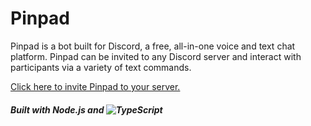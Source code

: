 # Pinpad

Pinpad is a bot built for Discord, a free, all-in-one voice and text chat platform. Pinpad can be invited to any Discord server and interact with participants via a variety of text commands.

[Click here to invite Pinpad to your server.](https://discordapp.com/oauth2/authorize?&client_id=490552432955490326&scope=bot&permissions=0)

##### Built with Node.js and ![TypeScript](https://badges.frapsoft.com/typescript/code/typescript.svg?v=101)
